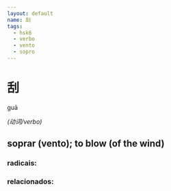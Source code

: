 ```yaml
--- 
layout: default
name: 刮 
tags: 
  - hsk6
  - verbo
  - vento
  - sopro
--- 
```

# 刮 
guā  
 
*(动词/verbo)*  
## soprar (vento); to blow (of the wind) 
### radicais: 
### relacionados: 
